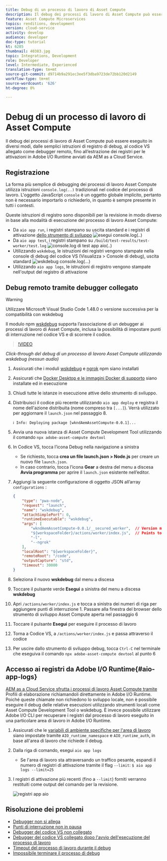 ```yaml
---
title: Debug di un processo di lavoro di Asset Compute
description: Il debug dei processi di lavoro di Asset Compute può essere eseguito in diversi modi, dalle semplici istruzioni di registro di debug, al codice VS allegato come debugger remoto, fino all’estrazione dei registri per le attivazioni in Adobe I/O Runtime avviati da AEM as a Cloud Service.
feature: Asset Compute Microservices
topics: renditions, development
version: cloud-service
activity: develop
audience: developer
doc-type: tutorial
kt: 6285
thumbnail: 40383.jpg
topic: Integrations, Development
role: Developer
level: Intermediate, Experienced
translation-type: tm+mt
source-git-commit: d9714b9a291ec3ee5f3dba9723de72bb120d2149
workflow-type: tm+mt
source-wordcount: '626'
ht-degree: 0%

---
```



# Debug di un processo di lavoro di Asset Compute

Il debug dei processi di lavoro di Asset Compute può essere eseguito in diversi modi, dalle semplici istruzioni di registro di debug, al codice VS allegato come debugger remoto, fino all’estrazione dei registri per le attivazioni in Adobe I/O Runtime avviati da AEM as a Cloud Service.

## Registrazione

La forma più semplice di debugging dei processi di lavoro Asset Compute utilizza istruzioni `console.log(..)` tradizionali nel codice del processo di lavoro. L&#39;oggetto JavaScript `console` è un oggetto globale implicito, pertanto non è necessario importarlo o richiederlo, in quanto è sempre presente in tutti i contesti.

Queste istruzioni di registro sono disponibili per la revisione in modo diverso in base alla modalità di esecuzione del processo di lavoro Asset Compute:

+ Da `aio app run`, i registri stampano su uscita standard e i registri di attivazione [dello strumento di sviluppo](../develop/development-tool.md)
   ![esegui console.log(..)](./assets/debug/console-log__aio-app-run.png)
+ Da `aio app test`, i registri stampano su `/build/test-results/test-worker/test.log`
   ![console.log di test app aio(..)](./assets/debug/console-log__aio-app-test.png)
+ Utilizzando `wskdebug`, le istruzioni dei registri vengono stampate nella console di debug del codice VS (Visualizza > Console di debug), uscita standard
   ![wskdebug console.log(...)](./assets/debug/console-log__wskdebug.png)
+ Utilizzando `aio app logs`, le istruzioni di registro vengono stampate nell&#39;output del registro di attivazione

## Debug remoto tramite debugger collegato

>[!WARNING]
>
>Utilizzare Microsoft Visual Studio Code 1.48.0 o versione successiva per la compatibilità con wskdebug

Il modulo npm [wskdebug](https://www.npmjs.com/package/@openwhisk/wskdebug) supporta l’associazione di un debugger ai processi di lavoro di Asset Compute, inclusa la possibilità di impostare punti di interruzione nel codice VS e di scorrere il codice.

>[!VIDEO](https://video.tv.adobe.com/v/40383/?quality=12&learn=on)

_Click-through del debug di un processo di lavoro Asset Compute utilizzando wskdebug (nessun audio)_

1. Assicurati che i moduli [wskdebug](../set-up/development-environment.md#wskdebug) e [ngrok](../set-up/development-environment.md#ngork) npm siano installati
1. Assicurati che [Docker Desktop e le immagini Docker di supporto](../set-up/development-environment.md#docker) siano installate ed in esecuzione
1. Chiudi tutte le istanze in esecuzione attive dello strumento di sviluppo.
1. Distribuisci il codice più recente utilizzando `aio app deploy` e registra il nome dell&#39;azione distribuita (nome compreso tra `[...]`). Verrà utilizzato per aggiornare il `launch.json` nel passaggio 8.

   ```
   ℹ Info: Deploying package [wkndAemAssetCompute-0.0.1]...
   ```
1. Avvia una nuova istanza di Asset Compute Development Tool utilizzando il comando `npx adobe-asset-compute devtool`
1. In Codice VS, tocca l’icona Debug nella navigazione a sinistra
   + Se richiesto, tocca __crea un file launch.json > Node.js__ per creare un nuovo file `launch.json`.
   + In caso contrario, tocca l’icona __Gear__ a destra del menu a discesa __Avvia programma__ per aprire il `launch.json` esistente nell’editor.
1. Aggiungi la seguente configurazione di oggetto JSON all’array `configurations` :

   ```json
   {
       "type": "pwa-node",
       "request": "launch",
       "name": "wskdebug",
       "attachSimplePort": 0,
       "runtimeExecutable": "wskdebug",
       "args": [
           "wkndAemAssetCompute-0.0.1/__secured_worker",  // Version must match your Asset Compute worker's version
           "${workspaceFolder}/actions/worker/index.js",  // Points to your worker
           "-l",
           "--ngrok"
       ],
       "localRoot": "${workspaceFolder}",
       "remoteRoot": "/code",
       "outputCapture": "std",
       "timeout": 30000
   }
   ```

1. Seleziona il nuovo __wskdebug__ dal menu a discesa
1. Toccare il pulsante verde __Esegui__ a sinistra del menu a discesa __wskdebug__
1. Apri `/actions/worker/index.js` e tocca a sinistra dei numeri di riga per aggiungere punti di interruzione 1. Passare alla finestra del browser dello strumento di sviluppo Asset Compute aperta nel passaggio 6
1. Toccare il pulsante __Esegui__ per eseguire il processo di lavoro
1. Torna a Codice VS, a `/actions/worker/index.js` e passa attraverso il codice
1. Per uscire dallo strumento di sviluppo debug, tocca `Ctrl-C` nel terminale che eseguiva il comando `npx adobe-asset-compute devtool` al punto 6

## Accesso ai registri da Adobe I/O Runtime{#aio-app-logs}

[AEM as a Cloud Service sfrutta i processi di lavoro Asset Compute tramite ](../deploy/processing-profiles.md) Profili di elaborazione richiamandoli direttamente in Adobe I/O Runtime. Poiché queste chiamate non richiedono lo sviluppo locale, non è possibile eseguire il debug delle relative esecuzioni utilizzando strumenti locali come Asset Compute Development Tool o wskdebug. È invece possibile utilizzare Adobe I/O CLI per recuperare i registri dal processo di lavoro eseguito in una particolare area di lavoro in Adobe I/O Runtime.

1. Assicurati che le [variabili di ambiente specifiche per l&#39;area di lavoro](../deploy/runtime.md) siano impostate tramite `AIO_runtime_namespace` e `AIO_runtime_auth`, in base all&#39;area di lavoro che richiede il debug.
1. Dalla riga di comando, esegui `aio app logs`
   + Se l&#39;area di lavoro sta attraversando un traffico pesante, espandi il numero di registri di attivazione tramite il flag `--limit`:
      `$ aio app logs --limit=25`
1. I registri di attivazione più recenti (fino a `--limit`) forniti verranno restituiti come output del comando per la revisione.

   ![registri app aio](./assets/debug/aio-app-logs.png)

## Risoluzione dei problemi

+ [Debugger non si allega](../troubleshooting.md#debugger-does-not-attach)
+ [Punti di interruzione non in pausa](../troubleshooting.md#breakpoints-no-pausing)
+ [Debugger del codice VS non collegato](../troubleshooting.md#vs-code-debugger-not-attached)
+ [Debugger del codice VS collegato dopo l&#39;avvio dell&#39;esecuzione del processo di lavoro](../troubleshooting.md#vs-code-debugger-attached-after-worker-execution-began)
+ [Timeout del processo di lavoro durante il debug](../troubleshooting.md#worker-times-out-while-debugging)
+ [Impossibile terminare il processo di debug](../troubleshooting.md#cannot-terminate-debugger-process)
